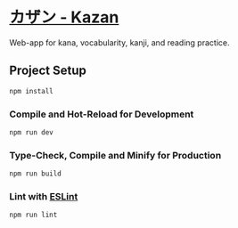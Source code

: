 # [カザン - Kazan](https://kana.vadimgush.com)

Web-app for kana, vocabularity, kanji, and reading practice.

## Project Setup

```sh
npm install
```

### Compile and Hot-Reload for Development

```sh
npm run dev
```

### Type-Check, Compile and Minify for Production

```sh
npm run build
```

### Lint with [ESLint](https://eslint.org/)

```sh
npm run lint
```
